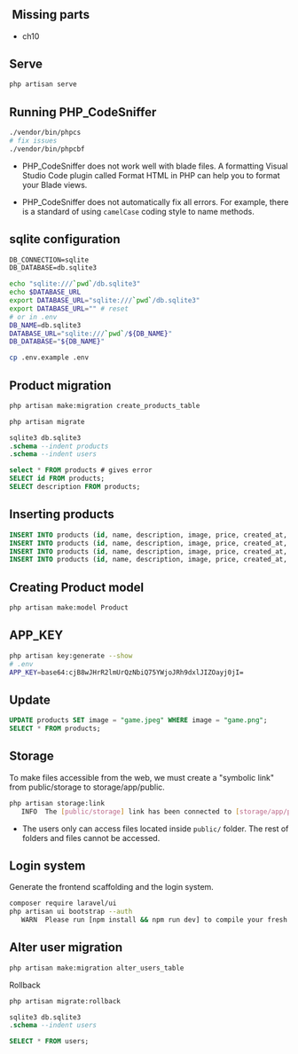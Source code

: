 #

##  Missing parts

* ch10

## Serve

```sh
php artisan serve
```

## Running PHP_CodeSniffer

```sh
./vendor/bin/phpcs
# fix issues
./vendor/bin/phpcbf
```

* PHP_CodeSniffer does not work well with blade files. A formatting Visual Studio Code plugin called Format HTML in PHP can help you to format your Blade views.

* PHP_CodeSniffer does not automatically fix all errors. For example, there is a standard of using `camelCase` coding style to name methods.

## sqlite configuration

```txt
DB_CONNECTION=sqlite
DB_DATABASE=db.sqlite3
```

```sh
echo "sqlite:///`pwd`/db.sqlite3"
echo $DATABASE_URL
export DATABASE_URL="sqlite:///`pwd`/db.sqlite3"
export DATABASE_URL="" # reset
# or in .env
DB_NAME=db.sqlite3
DATABASE_URL="sqlite:///`pwd`/${DB_NAME}"
DB_DATABASE="${DB_NAME}"
```

```sh
cp .env.example .env
```

## Product migration

```sh
php artisan make:migration create_products_table
```

```sh
php artisan migrate
```

```sql
sqlite3 db.sqlite3
.schema --indent products
.schema --indent users

select * FROM products # gives error
SELECT id FROM products;
SELECT description FROM products;
```

## Inserting products

```sql
INSERT INTO products (id, name, description, image, price, created_at, updated_at) VALUES (NULL, 'TV', 'Best TV', 'game.png', '1000', '2021-10-01 00:00:00', '2021-10-01 00:00:00');
INSERT INTO products (id, name, description, image, price, created_at, updated_at) VALUES (NULL, 'iPhone', 'Best iPhone', 'safe.png', '999', '2021-10- 01 00:00:00', '2021-10-01 00:00:00');
INSERT INTO products (id, name, description, image, price, created_at, updated_at) VALUES (NULL, 'Chromecast', 'Best Chromecast', 'submarine.png', '30', '2021-10-01 00:00:00', '2021-10-01 00:00:00');
INSERT INTO products (id, name, description, image, price, created_at, updated_at) VALUES (NULL, 'Glasses', 'Best Glasses', 'game.png', '100', '2021- 10-01 00:00:00', '2021-10-01 00:00:00');
```

## Creating Product model

```sh
php artisan make:model Product
```

## APP_KEY

```sh
php artisan key:generate --show
# .env
APP_KEY=base64:cjB8wJHrR2lmUrQzNbiQ75YWjoJRh9dxlJIZOayj0jI=
```

## Update

```sql
UPDATE products SET image = "game.jpeg" WHERE image = "game.png";
SELECT * FROM products;
```

## Storage

To make files accessible from the web, we must create a "symbolic link" from public/storage to storage/app/public.

```sh
php artisan storage:link
   INFO  The [public/storage] link has been connected to [storage/app/public].  
```

* The users only can access files located inside `public/` folder. The rest of folders and files cannot be accessed.

## Login system

Generate the frontend scaffolding and the login system.

```sh
composer require laravel/ui
php artisan ui bootstrap --auth
   WARN  Please run [npm install && npm run dev] to compile your fresh scaffolding.  
```

## Alter user migration

```sh
php artisan make:migration alter_users_table
```

Rollback

```sh
php artisan migrate:rollback
```

```sql
sqlite3 db.sqlite3
.schema --indent users

SELECT * FROM users;
```
